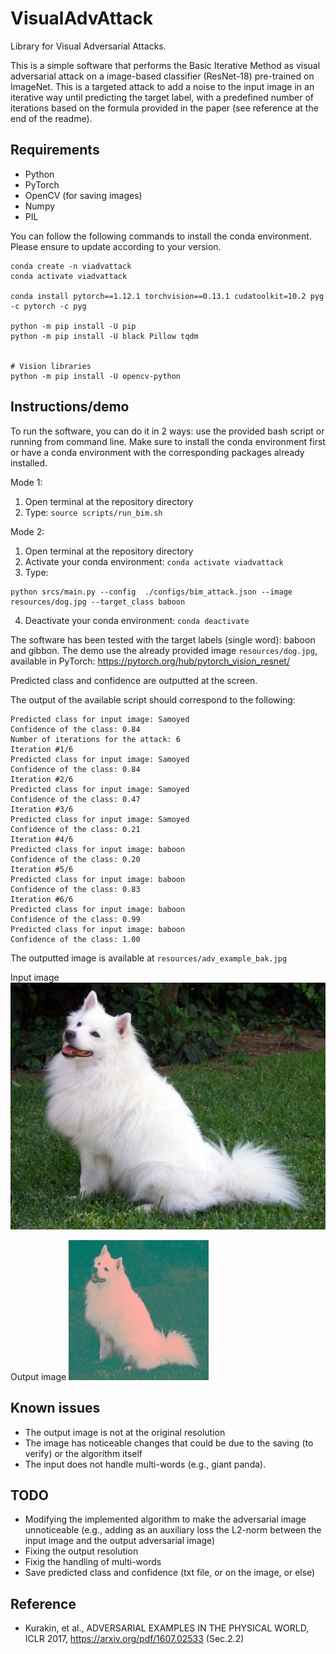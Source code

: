 # VisualAdvAttack

Library for Visual Adversarial Attacks. 

This is a simple software that performs the Basic Iterative Method as visual adversarial attack on 
a image-based classifier (ResNet-18) pre-trained on ImageNet. This is a targeted attack to add a noise to the input image in an iterative way until predicting the target label, with a predefined number of iterations based on the formula provided in the paper (see reference at the end of the readme).


## Requirements

* Python
* PyTorch
* OpenCV (for saving images)
* Numpy
* PIL

You can follow the following commands to install the conda environment. 
Please ensure to update according to your version.

```
conda create -n viadvattack
conda activate viadvattack

conda install pytorch==1.12.1 torchvision==0.13.1 cudatoolkit=10.2 pyg -c pytorch -c pyg

python -m pip install -U pip
python -m pip install -U black Pillow tqdm


# Vision libraries
python -m pip install -U opencv-python
```

## Instructions/demo

To run the software, you can do it in 2 ways: use the provided bash script or running from command line.
Make sure to install the conda environment first or have a conda environment with the corresponding packages already installed.


Mode 1:
1. Open terminal at the repository directory
2. Type: ``source scripts/run_bim.sh``

Mode 2:
1. Open terminal at the repository directory
2. Activate your conda environment: ``conda activate viadvattack``
3. Type:
```
python srcs/main.py --config  ./configs/bim_attack.json --image resources/dog.jpg --target_class baboon
```
4. Deactivate your conda environment: ``conda deactivate``

The software has been tested with the target labels (single word): baboon and gibbon. 
The demo use the already provided image ``resources/dog.jpg``, available in PyTorch: https://pytorch.org/hub/pytorch_vision_resnet/ 

Predicted class and confidence are outputted at the screen.

The output of the available script should correspond to the following:
```
Predicted class for input image: Samoyed
Confidence of the class: 0.84
Number of iterations for the attack: 6
Iteration #1/6
Predicted class for input image: Samoyed
Confidence of the class: 0.84
Iteration #2/6
Predicted class for input image: Samoyed
Confidence of the class: 0.47
Iteration #3/6
Predicted class for input image: Samoyed
Confidence of the class: 0.21
Iteration #4/6
Predicted class for input image: baboon
Confidence of the class: 0.20
Iteration #5/6
Predicted class for input image: baboon
Confidence of the class: 0.83
Iteration #6/6
Predicted class for input image: baboon
Confidence of the class: 0.99
Predicted class for input image: baboon
Confidence of the class: 1.00
```

The outputted image is available at ``resources/adv_example_bak.jpg``

Input image
![Input image (dog)](/resources/dog.jpg)

Output image
![Adversarial example](/resources/adv_example_bak.jpg)

## Known issues
* The output image is not at the original resolution
* The image has noticeable changes that could be due to the saving (to verify) or the algorithm itself
* The input does not handle multi-words (e.g., giant panda). 

## TODO
* Modifying the implemented algorithm to make the adversarial image unnoticeable (e.g., adding as an auxiliary loss the L2-norm between the input image and the output adversarial image)
* Fixing the output resolution
* Fixig the handling of multi-words
* Save predicted class and confidence (txt file, or on the image, or else)


## Reference
* Kurakin, et al., ADVERSARIAL EXAMPLES IN THE PHYSICAL WORLD, ICLR 2017, https://arxiv.org/pdf/1607.02533 (Sec.2.2)